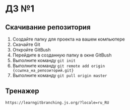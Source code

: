 # ДЗ №1

## Скачивание репозитория

1. Создайте папку для проекта на вашем компьютере
2. Скачайте Git
3. Откройте GitBush
4. Перейдите в созданную папку в окне GitBush
5. Выполните команду `git init`
6. Выполните команду `git remote add origin {ссылка_на_репозиторий.git}`
7. Выполните команду `git pull origin master`

## Тренажер
`https://learngitbranching.js.org/?locale=ru_RU`